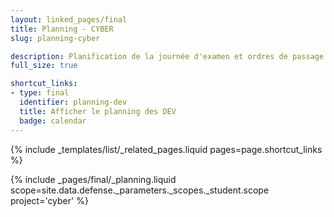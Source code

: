 ```yaml
---
layout: linked_pages/final
title: Planning - CYBER
slug: planning-cyber

description: Planification de la journée d'examen et ordres de passage des Cyber et du projet « Contr'OLEN ».
full_size: true

shortcut_links:
- type: final
  identifier: planning-dev
  title: Afficher le planning des DEV
  badge: calendar
---
```


{% include _templates/list/_related_pages.liquid pages=page.shortcut_links %}

{% include _pages/final/_planning.liquid scope=site.data.defense._parameters._scopes._student.scope project='cyber' %}
